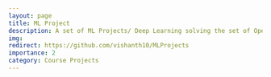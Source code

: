 ```yaml
---
layout: page
title: ML Project
description: A set of ML Projects/ Deep Learning solving the set of Open source problems.
img: 
redirect: https://github.com/vishanth10/MLProjects
importance: 2
category: Course Projects
---
```

